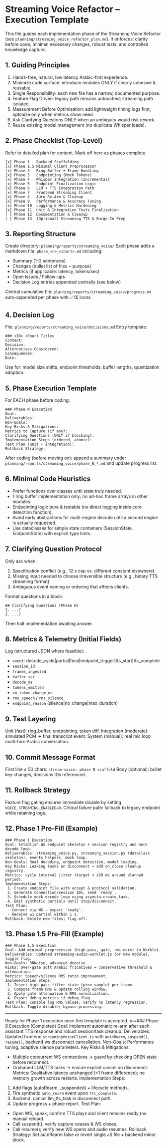 
<!-- =================================================================== -->
# Streaming Voice Refactor – Execution Template
<!-- =================================================================== -->

This file guides each implementation phase of the Streaming Voice Refactor (see `planning/streaming_voice_refactor_plan.md`). It enforces: clarity before code, minimal necessary changes, robust tests, and controlled knowledge capture.

## 1. Guiding Principles
1. Hands-free, natural, low latency Arabic-first experience.
2. Minimize code surface: introduce modules ONLY if clearly cohesive & reusable.
3. Single Responsibility: each new file has a narrow, documented purpose.
4. Feature Flag Driven: legacy path remains untouched; streaming path isolated.
5. Measurement Before Optimization: add lightweight timing logs first, optimize only when metrics show need.
6. Ask Clarifying Questions ONLY when an ambiguity would risk rework.
7. Reuse existing model management (no duplicate Whisper loads).

## 2. Phase Checklist (Top-Level)
Refer to detailed plan for content. Mark off here as phases complete.
```
[x] Phase 1   Backend Scaffolding
[x] Phase 1.5 Minimal Client Preprocessor
[x] Phase 2   Ring Buffer + Frame Handling
[x] Phase 3   Endpointing (Mock Tokens)
[x] Phase 4   Whisper Integration (Incremental)
[x] Phase 5   Endpoint Finalization Logic
[x] Phase 6   LLM + TTS Integration Path
[x] Phase 7   Frontend Streaming Client
[x] Phase 8   Auto Re-Arm & Cleanup
[x] Phase 9   Performance & Accuracy Tuning
[x] Phase 10  Logging & Metrics Hardening
[x] Phase 11  Unit & Integration Tests Finalization
[ ] Phase 12  Documentation & Cleanup
[ ] Phase 13  (Optional) Streaming TTS & Barge-In Prep
```

## 3. Reporting Structure
Create directory: `planning/reports/streaming_voice/`
Each phase adds a markdown file:
`phase_<n>_<short>.md` including:
- Summary (1–2 sentences)
- Changes (bullet list of files + purpose)
- Metrics (if applicable: latency, tokens/sec)
- Open Issues / Follow-ups
- Decision Log entries appended centrally (see below)

Central cumulative file: `planning/reports/streaming_voice/progress.md` auto-appended per phase with ✅/⏳ icons.

## 4. Decision Log
File: `planning/reports/streaming_voice/decisions.md`
Entry template:
```
### <ID> <Short Title>
Context:
Decision:
Alternatives Considered:
Consequences:
Date:
```

Use for: model size shifts, endpoint thresholds, buffer lengths, quantization adoption.

## 5. Phase Execution Template
For EACH phase before coding:
```
### Phase N Execution
Goal:
Deliverables:
Non-Goals:
Key Risks & Mitigations:
Metrics to Capture (if any):
Clarifying Questions (ONLY if blocking):
Implementation Steps (ordered, atomic):
Test Plan (unit + integration):
Rollback Strategy:
```

After coding (before moving on): append a summary under `planning/reports/streaming_voice/phase_N_*.md` and update progress list.

## 6. Minimal Code Heuristics
- Prefer functions over classes until state truly needed.
- 1 ring buffer implementation only; no ad-hoc frame arrays in other modules.
- Endpointing logic pure & testable (no direct logging inside core detection function).
- Avoid early abstractions for multi-engine decode until a second engine is actually requested.
- Use dataclasses for simple state containers (SessionState, EndpointState) with explicit type hints.

## 7. Clarifying Question Protocol
Only ask when:
1. Specification conflict (e.g., 12 s cap vs. different constant elsewhere).
2. Missing input needed to choose irreversible structure (e.g., binary TTS streaming format).
3. Ambiguous event naming or ordering that affects clients.

Format questions in a block:
```
## Clarifying Questions (Phase N)
1. ...?
2. ...?
```
Then halt implementation awaiting answer.

## 8. Metrics & Telemetry (Initial Fields)
Log (structured JSON where feasible):
- `event`: decode_cycle|partial|final|endpoint_trigger|tts_start|tts_complete
- `session_id`
- `frames_ingested`
- `buffer_sec`
- `decode_ms`
- `tokens_emitted`
- `no_token_change_ms`
- `rms_speech` / `rms_silence`
- `endpoint_reason` (silence|no_change|max_duration)

## 9. Test Layering
Unit (fast): ring_buffer, endpointing, token diff.
Integration (moderate): simulated PCM → final transcript event.
System (manual): real mic loop multi-turn Arabic conversation.

## 10. Commit Message Format
First line ≤ 50 chars: `stream-voice: phase N scaffold`
Body (optional): bullet key changes, decisions IDs referenced.

## 11. Rollback Strategy
Feature flag gating ensures immediate disable by setting `VOICE_STREAMING_ENABLED=0`.
Critical failure path: fallback to legacy endpoint while retaining logs.

## 12. Phase 1 Pre-Fill (Example)
```
### Phase 1 Execution
Goal: Establish WS endpoint skeleton + session registry and mock decode loop.
Deliverables: streaming_voice.py, streaming_session.py (dataclass skeleton), events helpers, mock loop.
Non-Goals: Real decoding, endpoint detection, model loading.
Key Risks: Leaking tasks on disconnect → add on_close cleanup registry.
Metrics: cycle interval jitter (target < ±50 ms around planned period).
Implementation Steps:
 1. Create endpoint file with accept & protocol validation.
 2. Generate connection/session IDs, send `ready`.
 3. Schedule mock decode loop using asyncio.create_task.
 4. Emit synthetic partials until stop/disconnect.
Test Plan:
 - Connect via WS → expect `ready`.
 - Receive ≥1 partial within 1 s.
Rollback: Delete new files; flag off.
```

## 13. Phase 1.5 Pre-Fill (Example)
```
### Phase 1.5 Execution
Goal: Add minimal preprocessor (high-pass, gate, rms norm) in Worklet.
Deliverables: Updated streaming-audio-worklet.js (or new module), toggle flag.
Non-Goals: RNNoise, advanced denoise.
Risks: Over-gate soft Arabic fricatives → conservative threshold & attenuation.
Metrics: Speech/silence RMS ratio improvement.
Implementation Steps:
 1. Insert high-pass filter state (prev sample) per frame.
 2. Compute frame RMS & update rolling window.
 3. Apply gate attenuation & RMS normalization.
 4. Export debug metrics if debug flag.
Test Plan: Console log RMS values; verify no latency regression.
Rollback: Toggle disable; bypass processing.
```

---
Ready for Phase 1 execution once this template is accepted.
\n+### Phase 8 Execution (Completed)
Goal: Implement automatic re-arm after each assistant TTS response and robust session/task cleanup.
Deliverables: Updated frontend `streamingVoiceClient.js` with `autoRearm`, `suspend()`, `resume()`, backend ws disconnect cancellation.
Non-Goals: Performance tuning, adaptive silence parameters.
Key Risks & Mitigations:
 - Multiple concurrent WS connections → guard by checking OPEN state before reconnect.
 - Orphaned LLM/TTS tasks → ensure explicit cancel on disconnect.
Metrics: Qualitative latency unchanged (<1 frame difference); no memory growth across restarts.
Implementation Steps:
 1. Add flags (autoRearm, _suspended) + lifecycle methods.
 2. Fire synthetic `auto_rearm` event upon `tts_complete`.
 3. Backend: cancel llm_tts_task in disconnect path.
 4. Update progress + phase report.
Test Plan:
 - Open WS, speak, confirm TTS plays and client remains ready (no manual reload).
 - Call suspend(); verify capture ceases & WS closes.
 - Call resume(); verify new WS opens and audio resumes.
Rollback Strategy: Set autoRearm false or revert single JS file + backend minor block.